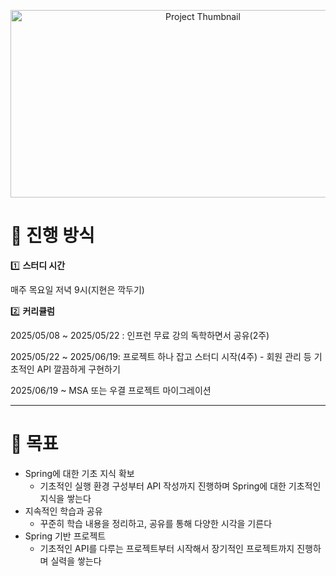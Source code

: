 <p align="center">
    <img src="https://github.com/user-attachments/assets/f3b62656-eda2-4489-ba04-babef81c955b" width="600" height="300" alt="Project Thumbnail"/>
</p>

# 👥 진행 방식

1️⃣ **스터디 시간**

매주 목요일 저녁 9시(지현은 깍두기)

2️⃣ **커리큘럼**

2025/05/08 ~ 2025/05/22 : 인프런 무료 강의 독학하면서 공유(2주)

2025/05/22 ~ 2025/06/19: 프로젝트 하나 잡고 스터디 시작(4주) - 회원 관리 등 기초적인 API 깔끔하게 구현하기

2025/06/19 ~ MSA 또는 우결 프로젝트 마이그레이션

---

# 🌱 목표

- Spring에 대한 기초 지식 확보
    - 기초적인 실행 환경 구성부터 API 작성까지 진행하며 Spring에 대한 기초적인 지식을 쌓는다
- 지속적인 학습과 공유
    - 꾸준히 학습 내용을 정리하고, 공유를 통해 다양한 시각을 기른다
- Spring 기반 프로젝트
    - 기초적인 API를 다루는 프로젝트부터 시작해서 장기적인 프로젝트까지 진행하며 실력을 쌓는다